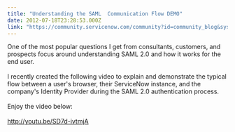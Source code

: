 ```yaml
---
title: "Understanding the SAML  Communication Flow DEMO"
date: 2012-07-18T23:28:53.000Z
link: "https://community.servicenow.com/community?id=community_blog&sys_id=1f8c6ae1dbd0dbc01dcaf3231f961944"
---
```

<p>One of the most popular questions I get from consultants, customers, and prospects focus around understanding SAML 2.0 and how it works for the end user.<br /><br />I recently created the following video to explain and demonstrate the typical flow between a user's browser, their ServiceNow instance, and the company's Identity Provider during the SAML 2.0 authentication process.<br /><br />Enjoy the video below:<br /><br /><a href='http://youtu.be/SD7d-ivtmjA'>http://youtu.be/SD7d-ivtmjA</a></p>